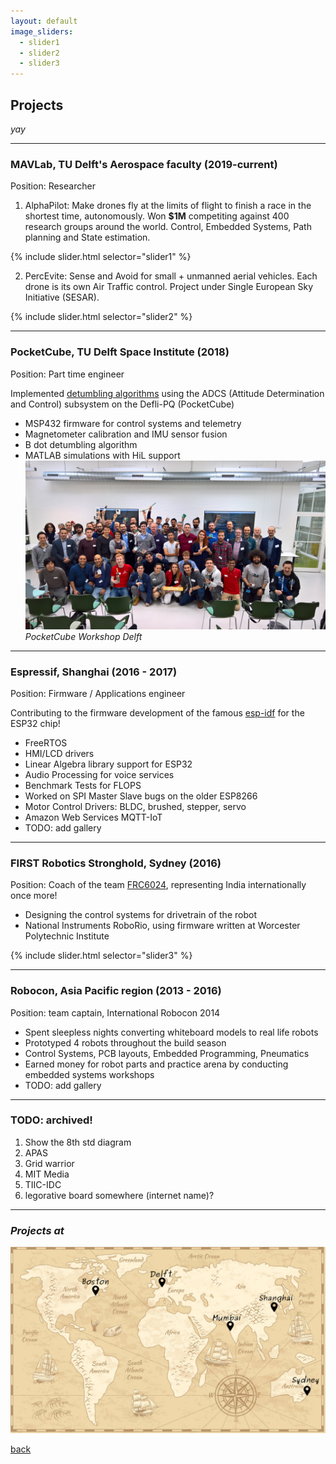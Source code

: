 ```yaml
---
layout: default
image_sliders:
  - slider1
  - slider2
  - slider3
---
```


## Projects
_yay_

* * *

### MAVLab, TU Delft's Aerospace faculty (2019-current)
Position: Researcher
1. AlphaPilot: Make drones fly at the limits of flight to finish a race in the shortest time, autonomously. Won **$1M** competiting against 400 research groups around the world. Control, Embedded Systems, Path planning and State estimation.

{% include slider.html selector="slider1" %} 

2. PercEvite: Sense and Avoid for small + unmanned aerial vehicles. Each drone is its own Air Traffic control. Project under Single European Sky Initiative (SESAR).

{% include slider.html selector="slider2" %} 

* * *

### PocketCube, TU Delft Space Institute (2018)
Position: Part time engineer

Implemented [detumbling algorithms](https://github.com/nilay994/detumble) using the ADCS (Attitude Determination and Control) subsystem on the Defli-PQ (PocketCube)
- MSP432 firmware for control systems and telemetry
- Magnetometer calibration and IMU sensor fusion
- B dot detumbling algorithm
- MATLAB simulations with HiL support
![PocketCube Workshop Delft](img/12.jpg)
*PocketCube Workshop Delft*

* * *

### Espressif, Shanghai (2016 - 2017)
Position: Firmware / Applications engineer

Contributing to the firmware development of the famous [esp-idf](https://github.com/espressif/esp-idf) for the ESP32 chip!
- FreeRTOS
- HMI/LCD drivers
- Linear Algebra library support for ESP32
- Audio Processing for voice services
- Benchmark Tests for FLOPS
- Worked on SPI Master Slave bugs on the older ESP8266
- Motor Control Drivers: BLDC, brushed, stepper, servo
- Amazon Web Services MQTT-IoT
- TODO: add gallery

* * *

### FIRST Robotics Stronghold, Sydney (2016)
Position: Coach of the team [FRC6024](http://rfactor6024.com/), representing India internationally once more!
- Designing the control systems for drivetrain of the robot
- National Instruments RoboRio, using firmware written at Worcester Polytechnic Institute 

{% include slider.html selector="slider3" %}

* * *

### Robocon, Asia Pacific region (2013 - 2016)
Position: team captain, International Robocon 2014
- Spent sleepless nights converting whiteboard models to real life robots
- Prototyped 4 robots throughout the build season
- Control Systems, PCB layouts, Embedded Programming, Pneumatics
- Earned money for robot parts and practice arena by conducting embedded systems workshops
- TODO: add gallery

* * *

### TODO: archived!
1. Show the 8th std diagram
2. APAS
3. Grid warrior
4. MIT Media
5. TIIC-IDC
6. legorative board somewhere (internet name)?

* * *


### *Projects at*
![projects at](img/world_map.png)



[back](./)
